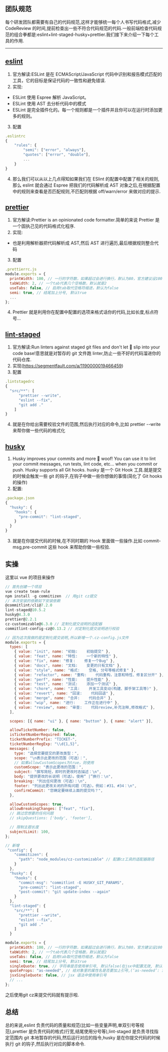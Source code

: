 ## 团队规范

每个研发团队都需要有自己的代码规范,这样才能够统一每个人书写代码格式,减少 CodeReview 的时间,提前检查出一些不符合代码规范的代码.一般前端检查代码规范的组合拳都是:eslint+lint-staged-husky+prettier.我们接下来介绍一下每个工具的作用.

---

## [eslint](https://eslint.bootcss.com/docs/user-guide/getting-started)

1. 官方解读:ESLint 是在 ECMAScript/JavaScript 代码中识别和报告模式匹配的工具，它的目标是保证代码的一致性和避免错误.
2. 实现:

- ESLint 使用 Espree 解析 JavaScript。
- ESLint 使用 AST 去分析代码中的模式
- ESLint 是完全插件化的。每一个规则都是一个插件并且你可以在运行时添加更多的规则。

3. 配置

```js
.eslintrc
{
    "rules": {
        "semi": ["error", "always"],
        "quotes": ["error", "double"],
        ...
    }
}
```

4. 那么我们可以从以上几点得知如果我们在 ESlint 的配置中配置了相关的规则,那么 eslint 就会通过 Espree 把我们的代码解析成 AST 对象之后,在根据配置中的规则来查看是否匹配规则,不匹配则根据 off/warn/error 来做对应的提示.

## [prettier](https://www.prettier.cn/)

1. 官方解读:Prettier is an opinionated code formatter.简单的来说 Prettier 是一个固执己见的代码格式化程序.
2. 实现:

- 也是利用解析器把代码解析成 AST,然后 AST 进行遍历,最后根据规则整合代码

3. 配置

```js
.prettierrc.js
module.exports = {
  printWidth: 100, // 一行的字符数，如果超过会进行换行，默认为80，官方建议设100-120其中一个数
  tabWidth: 2, // 一个tab代表几个空格数，默认就是2
  useTabs: false, // 启用tab取代空格符缩进，默认为false
  semi: true, // 结尾加上分号, 默认true
  ...
};
```

4. Prettier 就是利用你在配置中配置的选项来格式话你的代码,比如长度,标点符号...

## [lint-staged](https://www.npmjs.com/package/lint-staged)

1. 官方解读:Run linters against staged git files and don't let 💩 slip into your code base!意思就是对暂存的 git 文件跑 linter,防止一些不好的代码溜进你的代码仓库.
2. 实现(https://segmentfault.com/a/1190000019466459)
3. 配置

```js
.lintstagedrc
{
  "src/**": [
      "prettier --write",
      "eslint --fix",
      "git add ."
    ]
}
```

4. 就是在你给出需要校验文件的范围,然后执行对应的命令,比如 prettier --write 来帮你做一些代码的格式化

## [husky](https://typicode.github.io/husky/#/?id=bypass-hooks)

1. Husky improves your commits and more 🐶 woof! You can use it to lint your commit messages, run tests, lint code, etc... when you commit or push. Husky supports all Git hooks. husky 是一个 Git Hook 工具.就是提交的时候会触发一些 git 的钩子,在钩子中做一些你想做的事情(简化了 Git hooks 的操作)
2. 配置:

```js
.package.json
{
  "husky": {
    "hooks": {
      "pre-commit": "lint-staged",
    }
  }
}
```

3. 就是在你提交代码的时候,在不同时期的 Hook 里面做一些操作.比如 commit-msg,pre-commit 这些 hook 来帮助你做一些校验.

## 实操

这里以 vue 的项目来操作

```js
// 首先创建一个项目
vue create team-rule
npm install -g commitizen  // 用git cz提交
// 本次安装的依赖如下安装依赖
@commitlint/cli@7.2.0
lint-staged@10.5.2
husky@4.3.0
prettier@2.2.1
cz-customizable@6.3.0 // 定制化提交说明的适配器
commitlint-config-cz@0.13.2 // 对定制化提交说明进行校验

```

<!-- .cz-config.js -->

```js
// 因为这次我做的是定制化提交说明,所以新增一个.cz-config.js文件
module.exports = {
  types: [
    { value: "init", name: "初始:    初始提交" },
    { value: "feat", name: "特性:    一个新的特性" },
    { value: "fix", name: "修复:    修复一个Bug" },
    { value: "docs", name: "文档:    变更的只有文档" },
    { value: "style", name: "格式:    空格, 分号等格式修复" },
    { value: "️refactor", name: "重构:    代码重构，注意和特性、修复区分开" },
    { value: "️perf", name: "性能:    提升性能" },
    { value: "test", name: "测试:    添加一个测试" },
    { value: "chore", name: "工具:    开发工具变动(构建、脚手架工具等)" },
    { value: "revert", name: "回滚:    代码回退" },
    { value: "merge", name: "合并:    代码合并" },
    { value: "wip", name: "进行:    工作正在进行中" },
    { value: "review", name: "审查:    代码review,补充注释,修改格式" },
  ],

  scopes: [{ name: "ui" }, { name: "button" }, { name: "alert" }],

  allowTicketNumber: false,
  isTicketNumberRequired: false,
  ticketNumberPrefix: "TICKET-",
  ticketNumberRegExp: "\\d{1,5}",
  messages: {
    type: "选择您要提交的更改类型：",
    scope: "\n表示此更改的范围（可选）：",
    // 如果allowCustomScopes为true，则使用
    customScope: "表示此更改的范围：",
    subject: "撰写简短，即时的更改时态描述：\n",
    body: "提供更改的长说明（可选）。使用“ |”换行：\n",
    breaking: "列出任何更改（可选）：\n",
    footer: "列出此更改关闭的所有问题（可选）。例如：#31、#34：\n",
    confirmCommit: "您确定要继续上面的提交吗？",
  },

  allowCustomScopes: true,
  allowBreakingChanges: ["feat", "fix"],
  // 跳过您想要的任何问题
  // skipQuestions: ['body', 'footer'],

  // 限制主题长度
  subjectLimit: 100,
};
```

<!-- package.json -->

```js
// 新增
 "config": {
    "commitizen": {
      "path": "node_modules/cz-customizable" // 配置cz工具的适配器路径
    }
  },
  "husky": {
    "hooks": {
      "commit-msg": "commitlint -E HUSKY_GIT_PARAMS",
      "pre-commit": "lint-staged",
      "post-commit": "git update-index --again"
    }
  },
  "lint-staged": {
    "src/**": [
      "prettier --write",
      "eslint --fix",
      "git add ."
    ]
  }
```

<!-- .prettierrc.js -->

```js
module.exports = {
  printWidth: 100, // 一行的字符数，如果超过会进行换行，默认为80，官方建议设100-120其中一个数
  tabWidth: 2, // 一个tab代表几个空格数，默认就是2
  useTabs: false, // 启用tab取代空格符缩进，默认为false
  semi: true, // 结尾加上分号, 默认true
  singleQuote: true, // 字符串是否使用单引号, 默认false(在jsx中配置无效, 默认都是双引号)
  quoteProps: "as-needed", // 给对象里的属性名是否要加上引号,(‘as-needed’: 没有特殊要求，禁止使用；'consistent': 保持一致；preserve: 不限制，想用就用)
  jsxSingleQuote: false, // jsx 语法中使用单引号
  // ...
};
```
之后使用git cz来提交代码就有提示啦.

## 总结

总的来说,eslint 负责代码的质量和规范(比如一些变量声明,单双引号等规范),prettier 是负责代码的格式(行宽,结尾使用分号等),lint-staged 是负责寻找指定范围内 git 本地暂存的代码,然后运行对应的指令,husky 是在你提交代码的时候执行 git 的钩子,然后执行对应的脚本命令.
